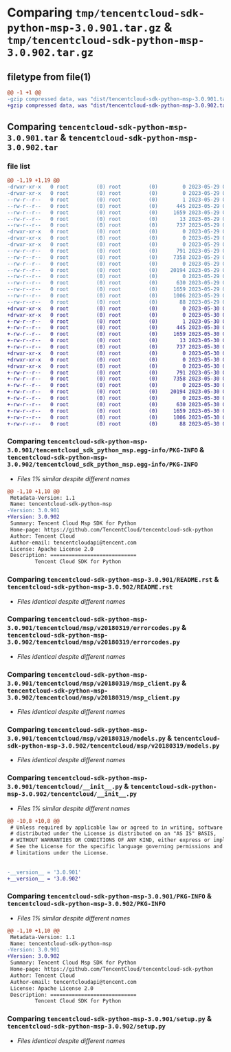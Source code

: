 # Comparing `tmp/tencentcloud-sdk-python-msp-3.0.901.tar.gz` & `tmp/tencentcloud-sdk-python-msp-3.0.902.tar.gz`

## filetype from file(1)

```diff
@@ -1 +1 @@
-gzip compressed data, was "dist/tencentcloud-sdk-python-msp-3.0.901.tar", last modified: Mon May 29 02:32:46 2023, max compression
+gzip compressed data, was "dist/tencentcloud-sdk-python-msp-3.0.902.tar", last modified: Tue May 30 00:28:25 2023, max compression
```

## Comparing `tencentcloud-sdk-python-msp-3.0.901.tar` & `tencentcloud-sdk-python-msp-3.0.902.tar`

### file list

```diff
@@ -1,19 +1,19 @@
-drwxr-xr-x   0 root         (0) root         (0)        0 2023-05-29 02:32:46.000000 tencentcloud-sdk-python-msp-3.0.901/
-drwxr-xr-x   0 root         (0) root         (0)        0 2023-05-29 02:32:46.000000 tencentcloud-sdk-python-msp-3.0.901/tencentcloud_sdk_python_msp.egg-info/
--rw-r--r--   0 root         (0) root         (0)        1 2023-05-29 02:32:46.000000 tencentcloud-sdk-python-msp-3.0.901/tencentcloud_sdk_python_msp.egg-info/dependency_links.txt
--rw-r--r--   0 root         (0) root         (0)      445 2023-05-29 02:32:46.000000 tencentcloud-sdk-python-msp-3.0.901/tencentcloud_sdk_python_msp.egg-info/SOURCES.txt
--rw-r--r--   0 root         (0) root         (0)     1659 2023-05-29 02:32:46.000000 tencentcloud-sdk-python-msp-3.0.901/tencentcloud_sdk_python_msp.egg-info/PKG-INFO
--rw-r--r--   0 root         (0) root         (0)       13 2023-05-29 02:32:46.000000 tencentcloud-sdk-python-msp-3.0.901/tencentcloud_sdk_python_msp.egg-info/top_level.txt
--rw-r--r--   0 root         (0) root         (0)      737 2023-05-29 02:32:46.000000 tencentcloud-sdk-python-msp-3.0.901/README.rst
-drwxr-xr-x   0 root         (0) root         (0)        0 2023-05-29 02:32:46.000000 tencentcloud-sdk-python-msp-3.0.901/tencentcloud/
-drwxr-xr-x   0 root         (0) root         (0)        0 2023-05-29 02:32:46.000000 tencentcloud-sdk-python-msp-3.0.901/tencentcloud/msp/
-drwxr-xr-x   0 root         (0) root         (0)        0 2023-05-29 02:32:46.000000 tencentcloud-sdk-python-msp-3.0.901/tencentcloud/msp/v20180319/
--rw-r--r--   0 root         (0) root         (0)      791 2023-05-29 02:32:46.000000 tencentcloud-sdk-python-msp-3.0.901/tencentcloud/msp/v20180319/errorcodes.py
--rw-r--r--   0 root         (0) root         (0)     7358 2023-05-29 02:32:46.000000 tencentcloud-sdk-python-msp-3.0.901/tencentcloud/msp/v20180319/msp_client.py
--rw-r--r--   0 root         (0) root         (0)        0 2023-05-29 02:32:46.000000 tencentcloud-sdk-python-msp-3.0.901/tencentcloud/msp/v20180319/__init__.py
--rw-r--r--   0 root         (0) root         (0)    20194 2023-05-29 02:32:46.000000 tencentcloud-sdk-python-msp-3.0.901/tencentcloud/msp/v20180319/models.py
--rw-r--r--   0 root         (0) root         (0)        0 2023-05-29 02:32:46.000000 tencentcloud-sdk-python-msp-3.0.901/tencentcloud/msp/__init__.py
--rw-r--r--   0 root         (0) root         (0)      630 2023-05-29 02:32:46.000000 tencentcloud-sdk-python-msp-3.0.901/tencentcloud/__init__.py
--rw-r--r--   0 root         (0) root         (0)     1659 2023-05-29 02:32:46.000000 tencentcloud-sdk-python-msp-3.0.901/PKG-INFO
--rw-r--r--   0 root         (0) root         (0)     1006 2023-05-29 02:32:46.000000 tencentcloud-sdk-python-msp-3.0.901/setup.py
--rw-r--r--   0 root         (0) root         (0)       88 2023-05-29 02:32:46.000000 tencentcloud-sdk-python-msp-3.0.901/setup.cfg
+drwxr-xr-x   0 root         (0) root         (0)        0 2023-05-30 00:28:25.000000 tencentcloud-sdk-python-msp-3.0.902/
+drwxr-xr-x   0 root         (0) root         (0)        0 2023-05-30 00:28:25.000000 tencentcloud-sdk-python-msp-3.0.902/tencentcloud_sdk_python_msp.egg-info/
+-rw-r--r--   0 root         (0) root         (0)        1 2023-05-30 00:28:25.000000 tencentcloud-sdk-python-msp-3.0.902/tencentcloud_sdk_python_msp.egg-info/dependency_links.txt
+-rw-r--r--   0 root         (0) root         (0)      445 2023-05-30 00:28:25.000000 tencentcloud-sdk-python-msp-3.0.902/tencentcloud_sdk_python_msp.egg-info/SOURCES.txt
+-rw-r--r--   0 root         (0) root         (0)     1659 2023-05-30 00:28:25.000000 tencentcloud-sdk-python-msp-3.0.902/tencentcloud_sdk_python_msp.egg-info/PKG-INFO
+-rw-r--r--   0 root         (0) root         (0)       13 2023-05-30 00:28:25.000000 tencentcloud-sdk-python-msp-3.0.902/tencentcloud_sdk_python_msp.egg-info/top_level.txt
+-rw-r--r--   0 root         (0) root         (0)      737 2023-05-30 00:28:25.000000 tencentcloud-sdk-python-msp-3.0.902/README.rst
+drwxr-xr-x   0 root         (0) root         (0)        0 2023-05-30 00:28:25.000000 tencentcloud-sdk-python-msp-3.0.902/tencentcloud/
+drwxr-xr-x   0 root         (0) root         (0)        0 2023-05-30 00:28:25.000000 tencentcloud-sdk-python-msp-3.0.902/tencentcloud/msp/
+drwxr-xr-x   0 root         (0) root         (0)        0 2023-05-30 00:28:25.000000 tencentcloud-sdk-python-msp-3.0.902/tencentcloud/msp/v20180319/
+-rw-r--r--   0 root         (0) root         (0)      791 2023-05-30 00:28:25.000000 tencentcloud-sdk-python-msp-3.0.902/tencentcloud/msp/v20180319/errorcodes.py
+-rw-r--r--   0 root         (0) root         (0)     7358 2023-05-30 00:28:25.000000 tencentcloud-sdk-python-msp-3.0.902/tencentcloud/msp/v20180319/msp_client.py
+-rw-r--r--   0 root         (0) root         (0)        0 2023-05-30 00:28:25.000000 tencentcloud-sdk-python-msp-3.0.902/tencentcloud/msp/v20180319/__init__.py
+-rw-r--r--   0 root         (0) root         (0)    20194 2023-05-30 00:28:25.000000 tencentcloud-sdk-python-msp-3.0.902/tencentcloud/msp/v20180319/models.py
+-rw-r--r--   0 root         (0) root         (0)        0 2023-05-30 00:28:25.000000 tencentcloud-sdk-python-msp-3.0.902/tencentcloud/msp/__init__.py
+-rw-r--r--   0 root         (0) root         (0)      630 2023-05-30 00:28:25.000000 tencentcloud-sdk-python-msp-3.0.902/tencentcloud/__init__.py
+-rw-r--r--   0 root         (0) root         (0)     1659 2023-05-30 00:28:25.000000 tencentcloud-sdk-python-msp-3.0.902/PKG-INFO
+-rw-r--r--   0 root         (0) root         (0)     1006 2023-05-30 00:28:25.000000 tencentcloud-sdk-python-msp-3.0.902/setup.py
+-rw-r--r--   0 root         (0) root         (0)       88 2023-05-30 00:28:25.000000 tencentcloud-sdk-python-msp-3.0.902/setup.cfg
```

### Comparing `tencentcloud-sdk-python-msp-3.0.901/tencentcloud_sdk_python_msp.egg-info/PKG-INFO` & `tencentcloud-sdk-python-msp-3.0.902/tencentcloud_sdk_python_msp.egg-info/PKG-INFO`

 * *Files 1% similar despite different names*

```diff
@@ -1,10 +1,10 @@
 Metadata-Version: 1.1
 Name: tencentcloud-sdk-python-msp
-Version: 3.0.901
+Version: 3.0.902
 Summary: Tencent Cloud Msp SDK for Python
 Home-page: https://github.com/TencentCloud/tencentcloud-sdk-python
 Author: Tencent Cloud
 Author-email: tencentcloudapi@tencent.com
 License: Apache License 2.0
 Description: ============================
         Tencent Cloud SDK for Python
```

### Comparing `tencentcloud-sdk-python-msp-3.0.901/README.rst` & `tencentcloud-sdk-python-msp-3.0.902/README.rst`

 * *Files identical despite different names*

### Comparing `tencentcloud-sdk-python-msp-3.0.901/tencentcloud/msp/v20180319/errorcodes.py` & `tencentcloud-sdk-python-msp-3.0.902/tencentcloud/msp/v20180319/errorcodes.py`

 * *Files identical despite different names*

### Comparing `tencentcloud-sdk-python-msp-3.0.901/tencentcloud/msp/v20180319/msp_client.py` & `tencentcloud-sdk-python-msp-3.0.902/tencentcloud/msp/v20180319/msp_client.py`

 * *Files identical despite different names*

### Comparing `tencentcloud-sdk-python-msp-3.0.901/tencentcloud/msp/v20180319/models.py` & `tencentcloud-sdk-python-msp-3.0.902/tencentcloud/msp/v20180319/models.py`

 * *Files identical despite different names*

### Comparing `tencentcloud-sdk-python-msp-3.0.901/tencentcloud/__init__.py` & `tencentcloud-sdk-python-msp-3.0.902/tencentcloud/__init__.py`

 * *Files 1% similar despite different names*

```diff
@@ -10,8 +10,8 @@
 # Unless required by applicable law or agreed to in writing, software
 # distributed under the License is distributed on an "AS IS" BASIS,
 # WITHOUT WARRANTIES OR CONDITIONS OF ANY KIND, either express or implied.
 # See the License for the specific language governing permissions and
 # limitations under the License.
 
 
-__version__ = '3.0.901'
+__version__ = '3.0.902'
```

### Comparing `tencentcloud-sdk-python-msp-3.0.901/PKG-INFO` & `tencentcloud-sdk-python-msp-3.0.902/PKG-INFO`

 * *Files 1% similar despite different names*

```diff
@@ -1,10 +1,10 @@
 Metadata-Version: 1.1
 Name: tencentcloud-sdk-python-msp
-Version: 3.0.901
+Version: 3.0.902
 Summary: Tencent Cloud Msp SDK for Python
 Home-page: https://github.com/TencentCloud/tencentcloud-sdk-python
 Author: Tencent Cloud
 Author-email: tencentcloudapi@tencent.com
 License: Apache License 2.0
 Description: ============================
         Tencent Cloud SDK for Python
```

### Comparing `tencentcloud-sdk-python-msp-3.0.901/setup.py` & `tencentcloud-sdk-python-msp-3.0.902/setup.py`

 * *Files identical despite different names*

